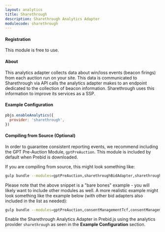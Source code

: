 ```yaml
---
layout: analytics
title: Sharethrough
description: Sharethrough Analytics Adapter
modulecode: sharethrough
---
```


#### Registration

This module is free to use.

#### About

This analytics adapter collects data about win/loss events (beacon firings) from each auction run on your site. This data is communicated to Sharethrough via API calls the analytics adapter makes to an endpoint dedicated to the collection of beacon information. Sharethrough uses this information to improve its services as a SSP.

#### Example Configuration

```js
pbjs.enableAnalytics({
  provider: 'sharethrough',
})
```

#### Compiling from Source (Optional)

In order to guarantee consistent reporting events, we recommend
including the GPT Pre-Auction Module, `gptPreAuction`. This module is included
by default when Prebid is downloaded.

If you are compiling from source, this might look something like:

```sh
gulp bundle --modules=gptPreAuction,sharethroughBidAdapter,sharethroughAnalyticsAdapter
```

Please note that the above snippet is a "bare bones" example - you will likely want to include other modules as well. A more realistic example might look something like the example below (with other bid adapters also included in the list as needed):

```sh
gulp bundle --modules=gptPreAuction,consentManagementTcf,consentManagementGpp,consentManagementUsp,enrichmentFpdModule,tcfControl,sharethroughBidAdapter,sharethroughAnalyticsAdapter
```

Enable the Sharethrough Analytics Adapter in Prebid.js using the analytics provider `sharethrough` as seen in the **Example Configuration** section.
